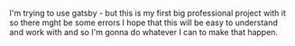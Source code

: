 I'm trying to use gatsby - but this is my first big professional project with it so there mght be some errors
I hope that this will be easy to understand and work with and so I'm gonna do whatever I can to make that happen.